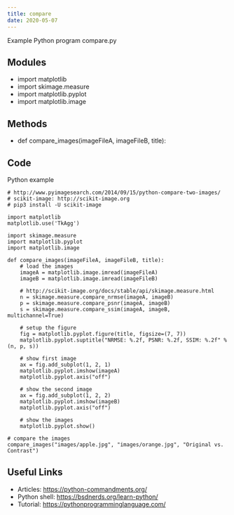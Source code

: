 ```yaml
---
title: compare
date: 2020-05-07
---
```

Example Python program compare.py

## Modules

* import matplotlib
* import skimage.measure
* import matplotlib.pyplot
* import matplotlib.image

## Methods

* def compare_images(imageFileA, imageFileB, title):

## Code

Python example

    # http://www.pyimagesearch.com/2014/09/15/python-compare-two-images/
    # scikit-image: http://scikit-image.org
    # pip3 install -U scikit-image
    
    import matplotlib
    matplotlib.use('TkAgg')
    
    import skimage.measure
    import matplotlib.pyplot
    import matplotlib.image
    
    def compare_images(imageFileA, imageFileB, title):
        # load the images
        imageA = matplotlib.image.imread(imageFileA)
        imageB = matplotlib.image.imread(imageFileB)
    
        # http://scikit-image.org/docs/stable/api/skimage.measure.html
        n = skimage.measure.compare_nrmse(imageA, imageB)
        p = skimage.measure.compare_psnr(imageA, imageB)
        s = skimage.measure.compare_ssim(imageA, imageB, multichannel=True)
    
        # setup the figure
        fig = matplotlib.pyplot.figure(title, figsize=(7, 7))
        matplotlib.pyplot.suptitle("NRMSE: %.2f, PSNR: %.2f, SSIM: %.2f" % (n, p, s))
    
        # show first image
        ax = fig.add_subplot(1, 2, 1)
        matplotlib.pyplot.imshow(imageA)
        matplotlib.pyplot.axis("off")
    
        # show the second image
        ax = fig.add_subplot(1, 2, 2)
        matplotlib.pyplot.imshow(imageB)
        matplotlib.pyplot.axis("off")
    
        # show the images
        matplotlib.pyplot.show()
    
    # compare the images
    compare_images("images/apple.jpg", "images/orange.jpg", "Original vs. Contrast")
    

## Useful Links

- Articles: https://python-commandments.org/
- Python shell: https://bsdnerds.org/learn-python/
- Tutorial: https://pythonprogramminglanguage.com/
